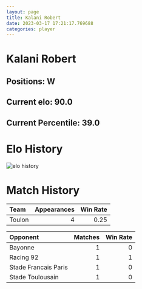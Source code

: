 ```yaml
---  
layout: page  
title: Kalani Robert  
date: 2023-03-17 17:21:17.769688  
categories: player  
---
```

# Kalani Robert

## Positions: W

## Current elo: 90.0

## Current Percentile: 39.0

# Elo History


![elo history](history_KalaniRobert.png)
# Match History


| Team   |   Appearances |   Win Rate |
|:-------|--------------:|-----------:|
| Toulon |             4 |       0.25 |

| Opponent             |   Matches |   Win Rate |
|:---------------------|----------:|-----------:|
| Bayonne              |         1 |          0 |
| Racing 92            |         1 |          1 |
| Stade Francais Paris |         1 |          0 |
| Stade Toulousain     |         1 |          0 |